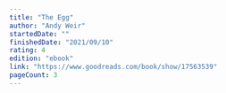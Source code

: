 ```yaml
---
title: "The Egg"
author: "Andy Weir"
startedDate: ""
finishedDate: "2021/09/10"
rating: 4
edition: "ebook"
link: "https://www.goodreads.com/book/show/17563539"
pageCount: 3
---
```



